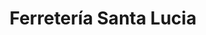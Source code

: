---
title: "Ferretería Santa Lucia"
url: /santa-lucia-cotzumalguapa/ferreteria-santa-lucia/
shop: Eisenwaren
---
